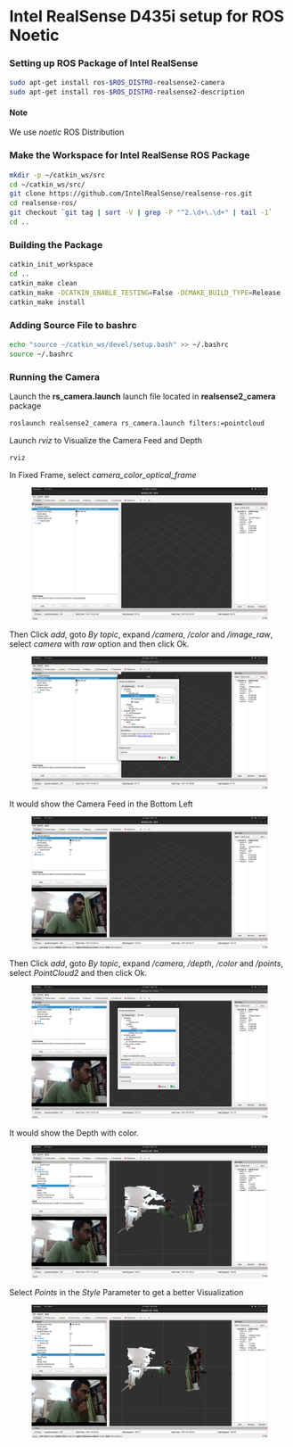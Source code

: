 # Intel RealSense D435i setup for ROS Noetic

### Setting up ROS Package of Intel RealSense <a href="#setting-up-ros-package-of-intel-realsense" id="setting-up-ros-package-of-intel-realsense"></a>

```bash
sudo apt-get install ros-$ROS_DISTRO-realsense2-camera
sudo apt-get install ros-$ROS_DISTRO-realsense2-description
```

#### Note <a href="#note" id="note"></a>

We use _noetic_ ROS Distribution

### Make the Workspace for Intel RealSense ROS Package <a href="#make-the-workspace-for-intel-realsense-ros-package" id="make-the-workspace-for-intel-realsense-ros-package"></a>

```bash
mkdir -p ~/catkin_ws/src
cd ~/catkin_ws/src/
git clone https://github.com/IntelRealSense/realsense-ros.git
cd realsense-ros/
git checkout `git tag | sort -V | grep -P "^2.\d+\.\d+" | tail -1`
cd ..
```

### Building the Package <a href="#building-the-package" id="building-the-package"></a>

```bash
catkin_init_workspace
cd ..
catkin_make clean
catkin_make -DCATKIN_ENABLE_TESTING=False -DCMAKE_BUILD_TYPE=Release
catkin_make install
```

### Adding Source File to bashrc <a href="#adding-source-file-to-bashrc" id="adding-source-file-to-bashrc"></a>

```bash
echo "source ~/catkin_ws/devel/setup.bash" >> ~/.bashrc
source ~/.bashrc
```

### Running the Camera <a href="#running-the-camera" id="running-the-camera"></a>

Launch the **rs\_camera.launch** launch file located in **realsense2\_camera** package

```bash
roslaunch realsense2_camera rs_camera.launch filters:=pointcloud
```

Launch _rviz_ to Visualize the Camera Feed and Depth

```bash
rviz
```

In Fixed Frame, select _camera\_color\_optical\_frame_

<figure><img src="../.gitbook/assets/camera_color_optical_frame.png" alt=""><figcaption></figcaption></figure>

Then Click _add_, goto _By topic_, expand _/camera_, _/color_ and _/image\_raw_, select _camera_ with _raw_ option and then click Ok.&#x20;

<figure><img src="../.gitbook/assets/camera_feed.png" alt=""><figcaption></figcaption></figure>

It would show the Camera Feed in the Bottom Left

<figure><img src="../.gitbook/assets/camera_feed_view.png" alt=""><figcaption></figcaption></figure>

Then Click _add_, goto _By topic_, expand _/camera_, _/depth_, _/color_ and _/points_, select _PointCloud2_ and then click Ok.

<figure><img src="../.gitbook/assets/PointCloud2.png" alt=""><figcaption></figcaption></figure>

It would show the Depth with color.

<figure><img src="../.gitbook/assets/PointCloud2_View.png" alt=""><figcaption></figcaption></figure>

Select _Points_ in the _Style_ Parameter to get a better Visualization



<figure><img src="../.gitbook/assets/PointCloud2_Style.png" alt=""><figcaption></figcaption></figure>
